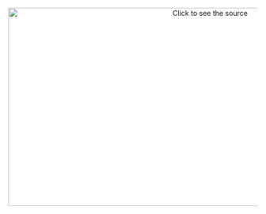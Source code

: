 <div align="center">
	<br>
	<a href="discord.gg">
		<img src="https://github.com/Noxmods/style/blob/main/Linoriallib.svg" width="800" height="400" alt="Click to see the source">
	</a>
	<br>
</div>
